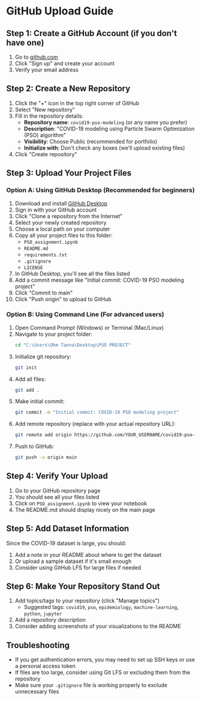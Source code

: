 # GitHub Upload Guide

## Step 1: Create a GitHub Account (if you don't have one)
1. Go to [github.com](https://github.com)
2. Click "Sign up" and create your account
3. Verify your email address

## Step 2: Create a New Repository
1. Click the "+" icon in the top right corner of GitHub
2. Select "New repository"
3. Fill in the repository details:
   - **Repository name**: `covid19-pso-modeling` (or any name you prefer)
   - **Description**: "COVID-19 modeling using Particle Swarm Optimization (PSO) algorithm"
   - **Visibility**: Choose Public (recommended for portfolio)
   - **Initialize with**: Don't check any boxes (we'll upload existing files)
4. Click "Create repository"

## Step 3: Upload Your Project Files
### Option A: Using GitHub Desktop (Recommended for beginners)
1. Download and install [GitHub Desktop](https://desktop.github.com/)
2. Sign in with your GitHub account
3. Click "Clone a repository from the Internet"
4. Select your newly created repository
5. Choose a local path on your computer
6. Copy all your project files to this folder:
   - `PSO_assignment.ipynb`
   - `README.md`
   - `requirements.txt`
   - `.gitignore`
   - `LICENSE`
7. In GitHub Desktop, you'll see all the files listed
8. Add a commit message like "Initial commit: COVID-19 PSO modeling project"
9. Click "Commit to main"
10. Click "Push origin" to upload to GitHub

### Option B: Using Command Line (For advanced users)
1. Open Command Prompt (Windows) or Terminal (Mac/Linux)
2. Navigate to your project folder:
   ```bash
   cd "C:\Users\Ohm Tanna\Desktop\PSO PROJECT"
   ```
3. Initialize git repository:
   ```bash
   git init
   ```
4. Add all files:
   ```bash
   git add .
   ```
5. Make initial commit:
   ```bash
   git commit -m "Initial commit: COVID-19 PSO modeling project"
   ```
6. Add remote repository (replace with your actual repository URL):
   ```bash
   git remote add origin https://github.com/YOUR_USERNAME/covid19-pso-modeling.git
   ```
7. Push to GitHub:
   ```bash
   git push -u origin main
   ```

## Step 4: Verify Your Upload
1. Go to your GitHub repository page
2. You should see all your files listed
3. Click on `PSO_assignment.ipynb` to view your notebook
4. The README.md should display nicely on the main page

## Step 5: Add Dataset Information
Since the COVID-19 dataset is large, you should:
1. Add a note in your README about where to get the dataset
2. Or upload a sample dataset if it's small enough
3. Consider using GitHub LFS for large files if needed

## Step 6: Make Your Repository Stand Out
1. Add topics/tags to your repository (click "Manage topics")
   - Suggested tags: `covid19`, `pso`, `epidemiology`, `machine-learning`, `python`, `jupyter`
2. Add a repository description
3. Consider adding screenshots of your visualizations to the README

## Troubleshooting
- If you get authentication errors, you may need to set up SSH keys or use a personal access token
- If files are too large, consider using Git LFS or excluding them from the repository
- Make sure your `.gitignore` file is working properly to exclude unnecessary files 